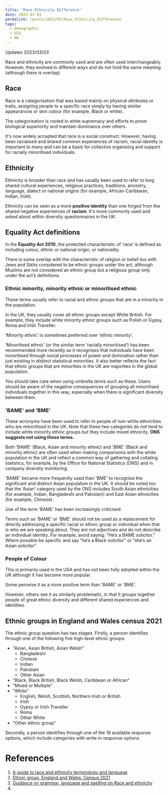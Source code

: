 ```yaml
---
title: 'Race Ethnicity Difference'
date: 2023-03-03
permalink: /posts/2023/03/Race_Ethnicity_Difference/
tags:
  - Demographic
  - GIS
  - NA
---
```


Updates 2023/03/03

Race and ethnicity are commonly used and are often used interchangeably. However, they evolved in different ways and do not hold the same meaning (although there is overlap).

## Race

Race is a categorisation that was based mainly on physical attributes or traits, assigning people to a specific race simply by having similar appearances or skin colour (for example, Black or white).

The categorisation is rooted in white supremacy and efforts to prove biological superiority and maintain dominance over others.

It's now widely accepted that race is a social construct. However, having been racialised and shared common experiences of racism, racial identity is important to many and can be a basis for collective organising and support for racially minoritised individuals.

## Ethnicity

Ethnicity is broader than race and has usually been used to refer to long shared cultural experiences, religious practices, traditions, ancestry, language, dialect or national origins (for example, African-Caribbean, Indian, Irish).

Ethnicity can be seen as a more **positive identity** than one forged from the shared negative experiences of **racism**. It's more commonly used and asked about within diversity questionnaires in the UK.

## Equality Act definitions

In the **Equality Act 2010**, the protected characteristic of ‘race’ is defined as including colour, ethnic or national origin, or nationality.

There is some overlap with the characteristic of religion or belief too with Jews and Sikhs considered to be ethnic groups under the act, although Muslims are not considered an ethnic group but a religious group only under the act’s definitions.

### Ethnic minority, minority ethnic or minoritised ethnic

These terms usually refer to racial and ethnic groups that are in a minority in the population.

In the UK, they usually cover all ethnic groups except White British. For example, they include white minority ethnic groups such as Polish or Gypsy, Roma and Irish Traveller.

‘Minority ethnic’ is sometimes preferred over ‘ethnic minority’. 

‘Minoritised ethnic’ (or the similar term ‘racially minoritised’) has been recommended more recently as it recognises that individuals have been minoritised through social processes of power and domination rather than just existing in distinct statistical minorities. It also better reflects the fact that ethnic groups that are minorities in the UK are majorities in the global population.

You should take care when using umbrella terms such as these. Users should be aware of the negative consequences of grouping all minoritised individuals together in this way, especially when there is significant diversity between them.

### 'BAME' and 'BME'

These acronyms have been used to refer to people of non-white ethnicities who are minoritised in the UK. Note that these two categories do not tend to include white minority ethnic groups but they include mixed ethnicity. **ONS suggests not using these terms.**

Both 'BAME' (Black, Asian and minority ethnic) and 'BME' (Black and minority ethnic) are often used when making comparisons with the white population in the UK and reflect a common way of gathering and collating statistics, for example, by the Office for National Statistics (ONS) and in company diversity monitoring.

'BAME' became more frequently used than 'BME' to recognise the significant and distinct Asian population in the UK. It should be noted too that the ‘Asian’ category used by the ONS includes South Asian ethnicities (for example, Indian, Bangladeshi and Pakistani) and East Asian ethnicities (for example, Chinese).

Use of the term 'BAME' has been increasingly criticised. 

Terms such as 'BAME' or 'BME' should not be used as a replacement for directly addressing a specific racial or ethnic group or individual when that is who we are speaking about. They are not adjectives and do not describe an individual identity. For example, avoid saying: “He’s a BAME solicitor.” Where possible be specific and say “he’s a Black solicitor” or “she’s an Asian solicitor”.

### People of Colour

This is primarily used in the USA and has not been fully adopted within the UK although it has become more popular.

Some perceive it as a more positive term than 'BAME' or 'BME'.

However, others see it as similarly problematic, in that it groups together people of great ethnic diversity and different shared experiences and identities.

## Ethnic groups in England and Wales census 2021

The ethnic group question has two stages. Firstly, a person identifies through one of the following five high-level ethnic groups:

- "Asian, Asian British, Asian Welsh"
  - Bangladeshi
  - Chinese
  - Indian
  - Pakistani
  - Other Asian
- "Black, Black British, Black Welsh, Caribbean or African"
- "Mixed or Multiple"
- "White"
  - English, Welsh, Scottish, Northern Irish or British
  - Irish
  - Gypsy or Irish Traveller
  - Roma
  - Other White
- "Other ethnic group"

Secondly, a person identifies through one of the 19 available response options, which include categories with write-in response options. 



# References

1. [A guide to race and ethnicity terminology and language](https://www.lawsociety.org.uk/topics/ethnic-minority-lawyers/a-guide-to-race-and-ethnicity-terminology-and-language#:~:text=Ethnicity%20is%20broader%20than%20race,Caribbean%2C%20Indian%2C%20Irish)
2. [Ethnic group, England and Wales: Census 2021](https://www.ons.gov.uk/peoplepopulationandcommunity/culturalidentity/ethnicity/bulletins/ethnicgroupenglandandwales/census2021#ethnic-groups-in-england-and-wales)
3. [Guidance on grammar, language and spelling on Race and ethnicity](https://style.ons.gov.uk/house-style/race-and-ethnicity/)
4. 